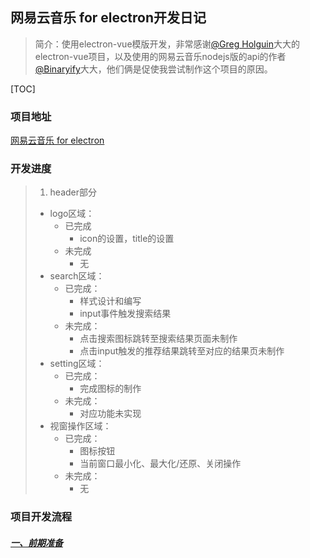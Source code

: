 ## 网易云音乐 for electron开发日记

> 简介：使用electron-vue模版开发，非常感谢[@Greg Holguin](https://github.com/SimulatedGREG)大大的electron-vue项目，以及使用的网易云音乐nodejs版的api的作者[@Binaryify](https://github.com/Binaryify)大大，他们俩是促使我尝试制作这个项目的原因。

[TOC]

### 项目地址

[网易云音乐 for electron](https://github.com/HuangJunjia/3rdNeteaseCloudDemo)

### 开发进度

> 1. header部分
>  - logo区域：
>     - 已完成
>        - icon的设置，title的设置
>     - 未完成
>        - 无
>  - search区域：
>     - 已完成：
>        - 样式设计和编写
>        - input事件触发搜索结果
>     - 未完成：
>        - 点击搜索图标跳转至搜索结果页面未制作
>        - 点击input触发的推荐结果跳转至对应的结果页未制作
>  - setting区域：
>     - 已完成：
>       - 完成图标的制作
>     - 未完成：
>       - 对应功能未实现
> - 视窗操作区域：
>     - 已完成：
>         - 图标按钮
>         - 当前窗口最小化、最大化/还原、关闭操作
>     - 未完成：
>         - 无

### 项目开发流程

##### [一、前期准备]()